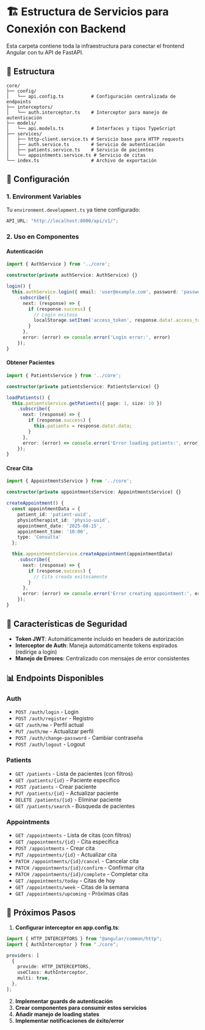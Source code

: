 # 🏗️ Estructura de Servicios para Conexión con Backend

Esta carpeta contiene toda la infraestructura para conectar el frontend Angular con tu API de FastAPI.

## 📁 Estructura

```
core/
├── config/
│   └── api.config.ts          # Configuración centralizada de endpoints
├── interceptors/
│   └── auth.interceptor.ts    # Interceptor para manejo de autenticación
├── models/
│   └── api.models.ts          # Interfaces y tipos TypeScript
├── services/
│   ├── http-client.service.ts # Servicio base para HTTP requests
│   ├── auth.service.ts        # Servicio de autenticación
│   ├── patients.service.ts    # Servicio de pacientes
│   └── appointments.service.ts # Servicio de citas
└── index.ts                   # Archivo de exportación
```

## 🔧 Configuración

### 1. Environment Variables

Tu `environment.development.ts` ya tiene configurado:

```typescript
API_URL: "http://localhost:8000/api/v1/";
```

### 2. Uso en Componentes

#### Autenticación

```typescript
import { AuthService } from '../core';

constructor(private authService: AuthService) {}

login() {
  this.authService.login({ email: 'user@example.com', password: 'password' })
    .subscribe({
      next: (response) => {
        if (response.success) {
          // Login exitoso
          localStorage.setItem('access_token', response.data!.access_token);
        }
      },
      error: (error) => console.error('Login error:', error)
    });
}
```

#### Obtener Pacientes

```typescript
import { PatientsService } from '../core';

constructor(private patientsService: PatientsService) {}

loadPatients() {
  this.patientsService.getPatients({ page: 1, size: 10 })
    .subscribe({
      next: (response) => {
        if (response.success) {
          this.patients = response.data!.data;
        }
      },
      error: (error) => console.error('Error loading patients:', error)
    });
}
```

#### Crear Cita

```typescript
import { AppointmentsService } from '../core';

constructor(private appointmentsService: AppointmentsService) {}

createAppointment() {
  const appointmentData = {
    patient_id: 'patient-uuid',
    physiotherapist_id: 'physio-uuid',
    appointment_date: '2025-08-15',
    appointment_time: '10:00',
    type: 'Consulta'
  };

  this.appointmentsService.createAppointment(appointmentData)
    .subscribe({
      next: (response) => {
        if (response.success) {
          // Cita creada exitosamente
        }
      },
      error: (error) => console.error('Error creating appointment:', error)
    });
}
```

## 🔐 Características de Seguridad

- **Token JWT**: Automáticamente incluido en headers de autorización
- **Interceptor de Auth**: Maneja automáticamente tokens expirados (redirige a login)
- **Manejo de Errores**: Centralizado con mensajes de error consistentes

## 📊 Endpoints Disponibles

### Auth

- `POST /auth/login` - Login
- `POST /auth/register` - Registro
- `GET /auth/me` - Perfil actual
- `PUT /auth/me` - Actualizar perfil
- `POST /auth/change-password` - Cambiar contraseña
- `POST /auth/logout` - Logout

### Patients

- `GET /patients` - Lista de pacientes (con filtros)
- `GET /patients/{id}` - Paciente específico
- `POST /patients` - Crear paciente
- `PUT /patients/{id}` - Actualizar paciente
- `DELETE /patients/{id}` - Eliminar paciente
- `GET /patients/search` - Búsqueda de pacientes

### Appointments

- `GET /appointments` - Lista de citas (con filtros)
- `GET /appointments/{id}` - Cita específica
- `POST /appointments` - Crear cita
- `PUT /appointments/{id}` - Actualizar cita
- `PATCH /appointments/{id}/cancel` - Cancelar cita
- `PATCH /appointments/{id}/confirm` - Confirmar cita
- `PATCH /appointments/{id}/complete` - Completar cita
- `GET /appointments/today` - Citas de hoy
- `GET /appointments/week` - Citas de la semana
- `GET /appointments/upcoming` - Próximas citas

## 🚀 Próximos Pasos

1. **Configurar interceptor en app.config.ts**:

```typescript
import { HTTP_INTERCEPTORS } from "@angular/common/http";
import { AuthInterceptor } from "./core";

providers: [
  {
    provide: HTTP_INTERCEPTORS,
    useClass: AuthInterceptor,
    multi: true,
  },
];
```

2. **Implementar guards de autenticación**
3. **Crear componentes para consumir estos servicios**
4. **Añadir manejo de loading states**
5. **Implementar notificaciones de éxito/error**
